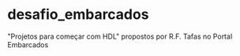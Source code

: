 # desafio_embarcados
"Projetos para começar com HDL" propostos por R.F. Tafas no Portal Embarcados 
